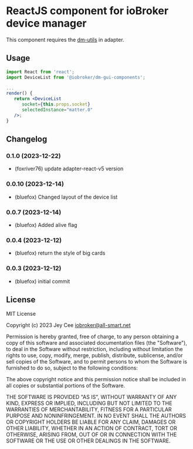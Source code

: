 # ReactJS component for ioBroker device manager
This component requires the [dm-utils](https://github.com/ioBroker/dm-utils) in adapter.

## Usage
```jsx
import React from 'react';
import DeviceList from '@iobroker/dm-gui-components';

...
render() {
   return <DeviceList
      socket={this.props.socket}
      selectedInstance="matter.0"
   />;
}
```
<!--
	Placeholder for the next version (at the beginning of the line):
	### **WORK IN PROGRESS**
-->

## Changelog
### 0.1.0 (2023-12-22)
* (foxriver76) update adapter-react-v5 version

### 0.0.10 (2023-12-14)
* (bluefox) Changed layout of the device list

### 0.0.7 (2023-12-14)
* (bluefox) Added alive flag

### 0.0.4 (2023-12-12)
* (bluefox) return the style of big cards

### 0.0.3 (2023-12-12)
* (bluefox) initial commit

## License
MIT License

Copyright (c) 2023 Jey Cee <iobroker@all-smart.net>

Permission is hereby granted, free of charge, to any person obtaining a copy
of this software and associated documentation files (the "Software"), to deal
in the Software without restriction, including without limitation the rights
to use, copy, modify, merge, publish, distribute, sublicense, and/or sell
copies of the Software, and to permit persons to whom the Software is
furnished to do so, subject to the following conditions:

The above copyright notice and this permission notice shall be included in all
copies or substantial portions of the Software.

THE SOFTWARE IS PROVIDED "AS IS", WITHOUT WARRANTY OF ANY KIND, EXPRESS OR
IMPLIED, INCLUDING BUT NOT LIMITED TO THE WARRANTIES OF MERCHANTABILITY,
FITNESS FOR A PARTICULAR PURPOSE AND NONINFRINGEMENT. IN NO EVENT SHALL THE
AUTHORS OR COPYRIGHT HOLDERS BE LIABLE FOR ANY CLAIM, DAMAGES OR OTHER
LIABILITY, WHETHER IN AN ACTION OF CONTRACT, TORT OR OTHERWISE, ARISING FROM,
OUT OF OR IN CONNECTION WITH THE SOFTWARE OR THE USE OR OTHER DEALINGS IN THE
SOFTWARE.
